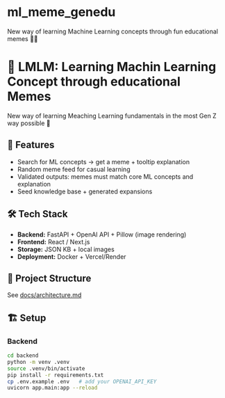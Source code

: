 # ml_meme_genedu
New way of learning Machine Learning concepts through fun educational memes 🎉🤖
# 🤖 LMLM: Learning Machin Learning Concept through educational Memes

New way of learning Meaching Learning fundamentals in the most Gen Z way possible 🎉

## 🚀 Features
- Search for ML concepts → get a meme + tooltip explanation
- Random meme feed for casual learning
- Validated outputs: memes must match core ML concepts and explanation
- Seed knowledge base + generated expansions

## 🛠️ Tech Stack
- **Backend:** FastAPI + OpenAI API + Pillow (image rendering)
- **Frontend:** React / Next.js
- **Storage:** JSON KB + local images
- **Deployment:** Docker + Vercel/Render

## 📂 Project Structure
See [docs/architecture.md](docs/architecture.md)

## 🏗️ Setup
### Backend
```bash
cd backend
python -m venv .venv
source .venv/bin/activate
pip install -r requirements.txt
cp .env.example .env   # add your OPENAI_API_KEY
uvicorn app.main:app --reload
